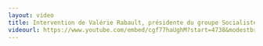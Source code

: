 ```yaml
---
layout: video
title: Intervention de Valérie Rabault, présidente du groupe Socialistes et apparentés à l'Assemblée nationale
videourl: https://www.youtube.com/embed/cgf77haUghM?start=4738&modestbranding=1
---
```

